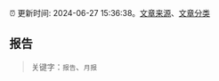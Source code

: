 :alarm_clock: 更新时间: 2024-06-27 15:36:38。[文章来源](/README.md)、[文章分类](/TAGS.md)

## 报告


> 关键字：`报告`、`月报`



